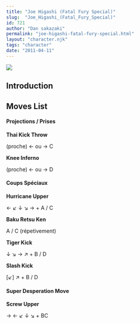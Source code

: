 ```yaml
---
title: "Joe Higashi (Fatal Fury Special)"
slug:  "Joe_Higashi_(Fatal_Fury_Special)"
id: 721
author: "Dan sakazaki"
permalink: "joe-higashi-fatal-fury-special.html"
layout: "character.njk"
tags: "character"
date: "2011-04-11"
---
```


![](/images/FfspJoe.PNG)  

## Introduction

## Moves List

#### Projections / Prises

**Thai Kick Throw**

(proche) ← ou → C

**Knee Inferno**

(proche) ← ou → D

#### Coups Spéciaux

**Hurricane Upper**

← ↙ ↓ ↘ → + A / C

**Baku Retsu Ken**

A / C (répetivement)

**Tiger Kick**

↓ ↘ → ↗ + B / D

**Slash Kick**

\[↙\] ↗ + B / D

#### Super Desperation Move

**Screw Upper**

→ ← ↙ ↓ ↘ + BC
